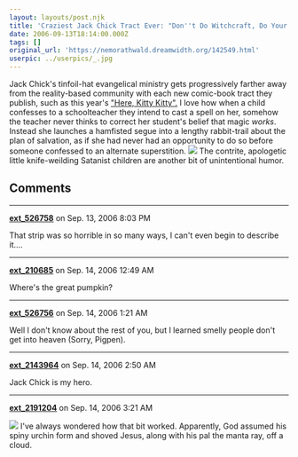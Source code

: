 ```yaml
---
layout: layouts/post.njk
title: 'Craziest Jack Chick Tract Ever: "Don''t Do Witchcraft, Do Your Homework!"'
date: 2006-09-13T18:14:00.000Z
tags: []
original_url: 'https://nemorathwald.dreamwidth.org/142549.html'
userpic: ../userpics/_.jpg
---
```

Jack Chick's tinfoil-hat evangelical ministry gets progressively farther away from the reality-based community with each new comic-book tract they publish, such as this year's ["Here, Kitty Kitty".](http://www.chick.com/reading/tracts/1032/1032_01.asp?wpc=1032_01.asp&wpp=a) I love how when a child confesses to a schoolteacher they intend to cast a spell on her, somehow the teacher never thinks to correct her student's belief that magic _works_. Instead she launches a hamfisted segue into a lengthy rabbit-trail about the plan of salvation, as if she had never had an opportunity to do so before someone confessed to an alternate superstition. ![](http://www.chick.com/tractimages31777/1032/1032_22.gif) The contrite, apologetic little knife-weilding Satanist children are another bit of unintentional humor.

## Comments

---

**[ext_526758](https://www.dreamwidth.org/users/ext_526758)** on Sep. 13, 2006 8:03 PM

That strip was so horrible in so many ways, I can't even begin to describe it....

---

**[ext_210685](https://www.dreamwidth.org/users/ext_210685)** on Sep. 14, 2006 12:49 AM

Where's the great pumpkin?

---

**[ext_526756](https://www.dreamwidth.org/users/ext_526756)** on Sep. 14, 2006 1:21 AM

Well I don't know about the rest of you, but I learned smelly people don't get into heaven (Sorry, Pigpen).

---

**[ext_2143964](https://www.dreamwidth.org/users/ext_2143964)** on Sep. 14, 2006 2:50 AM

Jack Chick is my hero.

---

**[ext_2191204](https://www.dreamwidth.org/users/ext_2191204)** on Sep. 14, 2006 3:21 AM

![](http://www.chick.com/tractimages79376/1032/1032_14.gif) I've always wondered how that bit worked. Apparently, God assumed his spiny urchin form and shoved Jesus, along with his pal the manta ray, off a cloud.

